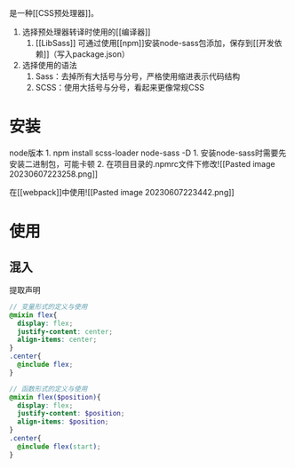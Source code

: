 是一种[[CSS预处理器]]。
1. 选择预处理器转译时使用的[[编译器]] 
	1. [[LibSass]] 可通过使用[[npm]]安装node-sass包添加，保存到[[开发依赖]]（写入package.json）
2. 选择使用的语法
	1. Sass：去掉所有大括号与分号，严格使用缩进表示代码结构
	2. SCSS：使用大括号与分号，看起来更像常规CSS
# 安装
node版本
	1. npm install scss-loader node-sass -D
		1. 安装node-sass时需要先安装二进制包，可能卡顿
		2. 在项目目录的.npmrc文件下修改![[Pasted image 20230607223258.png]]

在[[webpack]]中使用![[Pasted image 20230607223442.png]]
# 使用
## 混入
提取声明
```scss
// 变量形式的定义与使用
@mixin flex{
  display: flex;
  justify-content: center;
  align-items: center;
}
.center{
  @include flex; 
}

// 函数形式的定义与使用
@mixin flex($position){
  display: flex;
  justify-content: $position;
  align-items: $position;
}
.center{
  @include flex(start); 
}
```
